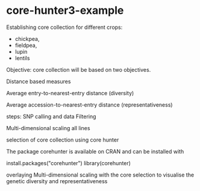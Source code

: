 # core-hunter3-example
Establishing core collection for different crops: 
- chickpea, 
- fieldpea,
- lupin 
- lentils

Objective:
core collection will be based on two objectives.

Distance based measures

Average entry-to-nearest-entry distance (diversity)

Average accession-to-nearest-entry distance (representativeness)

steps:
SNP calling and data Filtering

Multi-dimensional scaling all lines

selection of core collection using core hunter

The package corehunter is available on CRAN and can be installed with

install.packages("corehunter")
library(corehunter)

overlaying Multi-dimensional scaling with the core selection to visualise the genetic diversity and representativeness


